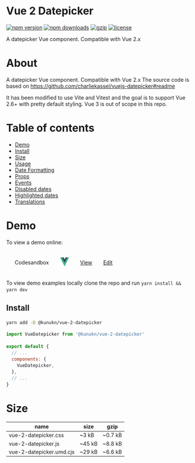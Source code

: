 # Vue 2 Datepicker

[![npm version](https://img.shields.io/npm/v/@kunukn/vue-2-datepicker.svg?style=flat-square)](https://www.npmjs.com/package/@kunukn/vue-2-datepicker)
[![npm downloads](https://img.shields.io/npm/dm/@kunukn/vue-2-datepicker.svg?style=flat-square)](https://www.npmjs.com/package/@kunukn/vue-2-datepicker)
[![gzip](https://img.shields.io/bundlephobia/minzip/@kunukn/vue-2-datepicker.svg)](https://bundlephobia.com/result?p=@kunukn/vue-2-datepicker)
[![license](https://img.shields.io/github/license/kunukn/vue-2-datepicker.svg)](https://github.com/kunukn/vue-2-datepicker/blob/master/LICENSE)

A datepicker Vue component. Compatible with Vue 2.x

# About

A datepicker Vue component. Compatible with Vue 2.x
The source code is based on https://github.com/charliekassel/vuejs-datepicker#readme

It has been modified to use Vite and Vitest and the goal is to support Vue 2.6+ with pretty default styling.
Vue 3 is out of scope in this repo.

# Table of contents

- [Demo](#demo)
- [Install](#install)
- [Size](#size)
- [Usage](#usage)
- [Date Formatting](#date-formatting)
- [Props](#available-props)
- [Events](#events)
- [Disabled dates](#disabled-dates)
- [Highlighted dates](#highlighted-dates)
- [Translations](#translations)

# Demo

To view a demo online:

<table style="border-spacing: 16px;border-collapse: separate;">

<tr>
<td>Codesandbox</td>
<td><img width="24" height="24" src="ui-library-logo/Vue-logo.svg"/></td>
<td><a href="#" target="_blank">View</a></td>
<td><a href="#" target="_blank" >Edit</a></td>
</tr>

</table>

To view demo examples locally clone the repo and run `yarn install && yarn dev`

## Install

```bash
yarn add -D @kunukn/vue-2-datepicker
```

```js
import VueDatepicker from '@kunukn/vue-2-datepicker'

export default {
  // ...
  components: {
    VueDatepicker,
  },
  // ...
}
```

# Size

| name                     | size   | gzip    |
| ------------------------ | ------ | ------- |
| vue-2-datepicker.css     | ~3 kB  | ~0.7 kB |
| vue-2-datepicker.js      | ~45 kB | ~8.8 kB |
| vue-2-datepicker.umd.cjs | ~29 kB | ~6.6 kB |
